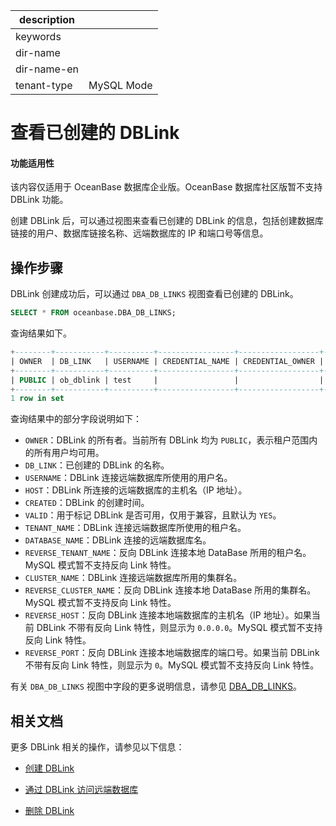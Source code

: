 |description||
|---|---|
|keywords||
|dir-name||
|dir-name-en||
|tenant-type|MySQL Mode|

# 查看已创建的 DBLink

<main id="notice" >
<h4>功能适用性</h4>
<p>该内容仅适用于 OceanBase 数据库企业版。OceanBase 数据库社区版暂不支持 DBLink 功能。</p>
</main>

创建 DBLink 后，可以通过视图来查看已创建的 DBLink 的信息，包括创建数据库链接的用户、数据库链接名称、远端数据库的 IP 和端口号等信息。

## 操作步骤

DBLink 创建成功后，可以通过 `DBA_DB_LINKS` 视图查看已创建的 DBLink。

```sql
SELECT * FROM oceanbase.DBA_DB_LINKS;
```

查询结果如下。

```sql
+--------+-----------+----------+-----------------+------------------+---------------------+---------------------+--------+----------------+-------+-----------+-------------+---------------+---------------------+--------------+----------------------+--------------+--------------+
| OWNER  | DB_LINK   | USERNAME | CREDENTIAL_NAME | CREDENTIAL_OWNER | HOST                | CREATED             | HIDDEN | SHARD_INTERNAL | VALID | INTRA_CDB | TENANT_NAME | DATABASE_NAME | REVERSE_TENANT_NAME | CLUSTER_NAME | REVERSE_CLUSTER_NAME | REVERSE_HOST | REVERSE_PORT |
+--------+-----------+----------+-----------------+------------------+---------------------+---------------------+--------+----------------+-------+-----------+-------------+---------------+---------------------+--------------+----------------------+--------------+--------------+
| PUBLIC | ob_dblink | test     |                 |                  | xx.xx.xx.xx:2881    | 2023-05-25 13:40:35 |        |                | YES   |           | mysql001    | mydb          |                     |              |                      | 0.0.0.0      |            0 |
+--------+-----------+----------+-----------------+------------------+---------------------+---------------------+--------+----------------+-------+-----------+-------------+---------------+---------------------+--------------+----------------------+--------------+--------------+
1 row in set
```

查询结果中的部分字段说明如下：

* `OWNER`：DBLink 的所有者。当前所有 DBLink 均为 `PUBLIC`，表示租户范围内的所有用户均可用。
* `DB_LINK`：已创建的 DBLink 的名称。
* `USERNAME`：DBLink 连接远端数据库所使用的用户名。
* `HOST`：DBLink 所连接的远端数据库的主机名（IP 地址）。
* `CREATED`：DBLink 的创建时间。
* `VALID`：用于标记 DBLink 是否可用，仅用于兼容，且默认为 `YES`。
* `TENANT_NAME`：DBLink 连接远端数据库所使用的租户名。
* `DATABASE_NAME`：DBLink 连接的远端数据库名。
* `REVERSE_TENANT_NAME`：反向 DBLink 连接本地 DataBase 所用的租户名。MySQL 模式暂不支持反向 Link 特性。
* `CLUSTER_NAME`：DBLink 连接远端数据库所用的集群名。
* `REVERSE_CLUSTER_NAME`：反向 DBLink 连接本地 DataBase 所用的集群名。MySQL 模式暂不支持反向 Link 特性。
* `REVERSE_HOST`：反向 DBLink 连接本地端数据库的主机名（IP 地址）。如果当前 DBLink 不带有反向 Link 特性，则显示为 `0.0.0.0`。MySQL 模式暂不支持反向 Link 特性。
* `REVERSE_PORT`：反向 DBLink 连接本地端数据库的端口号。如果当前 DBLink 不带有反向 Link 特性，则显示为 `0`。MySQL 模式暂不支持反向 Link 特性。

有关 `DBA_DB_LINKS` 视图中字段的更多说明信息，请参见 [DBA_DB_LINKS](../../../700.system-views/500.system-view-of-oracle-mode/200.dictionary-view-of-oracle-mode/28200.dba_db_links.md)。

## 相关文档

更多 DBLink 相关的操作，请参见以下信息：

* [创建 DBLink](../900.manage-dblink-of-mysql-mode/100.create-a-dblink-of-mysql-mode.md)

* [通过 DBLink 访问远端数据库](../900.manage-dblink-of-mysql-mode/300.access-a-remote-database-by-ablink-of-mysql-mode.md)

* [删除 DBLink](../900.manage-dblink-of-mysql-mode/500.delete-a-dblink-of-mysql-mode.md)
